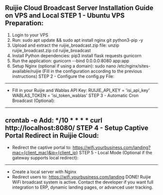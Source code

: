 Ruijie Cloud Broadcast Server Installation Guide on VPS and Local
STEP 1 - Ubuntu VPS Preparation:
--------------------------------
1. Login to your VPS
2. Run:
sudo apt update && sudo apt install nginx git python3-pip -y
3. Upload and extract the ruijie_broadcast.zip file:
unzip ruijie_broadcast.zip
cd ruijie_broadcast
4. Install Python dependencies:
pip3 install flask requests gunicorn
5. Run the application:
gunicorn --bind 0.0.0.0:8080 app:app
6. Setup Nginx (optional if using a domain):
sudo nano /etc/nginx/sites-available/ruijie
(Fill in the configuration according to the previous instructions)
STEP 2 - Configure the config.py File:
----------------------------------------
- Fill in your Ruijie and Wablas API Key:
RUIJIE_API_KEY = 'isi_api_key'
WABLAS_TOKEN = 'isi_token_wablas'
STEP 3 - Automatic Cron Broadcast (Optional):
-----------------------------------------------
crontab -e
Add:
*/10 * * * * curl http://localhost:8080/
STEP 4 - Setup Captive Portal Redirect in Ruijie Cloud:
----------------------------------------------------------
- Redirect the captive portal to:
https://wifi.yourbusiness.com/landing?mac={client_mac}&ip={client_ip}
STEP 5 - Local Mode (Optional if the gateway supports local redirect):
------------------------------------------------------------------
- Create a local server with Nginx
- Redirect users to:
https://wifi.yourbusiness.com/landing
DONE! Ruijie WiFi broadcast system is active.
Contact the developer if you want full integration to ERP, dynamic landing pages, or advanced user tracking.
